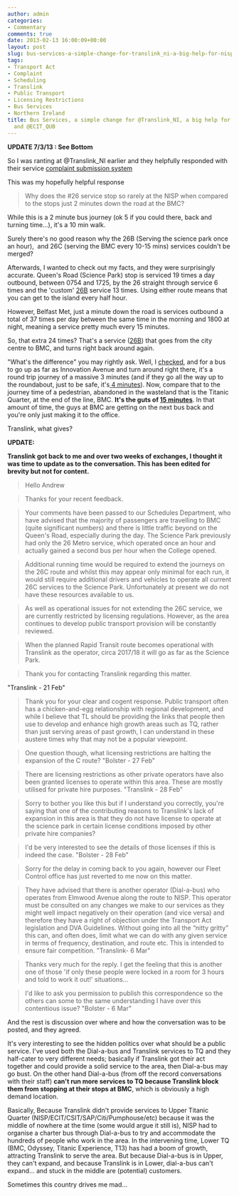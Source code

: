 ```yaml
---
author: admin
categories:
- Commentary
comments: true
date: 2013-02-13 16:00:09+00:00
layout: post
slug: bus-services-a-simple-change-for-translink_ni-a-big-help-for-nisp_connect-and-ecit_qub
tags:
- Transport Act
- Complaint
- Scheduling
- Translink
- Public Transport
- Licensing Restrictions
- Bus Services
- Northern Ireland
title: Bus Services, a simple change for @Translink_NI, a big help for @NISP_Connect
  and @ECIT_QUB
---
```



**UPDATE 7/3/13 : See Bottom**

So I was ranting at @Translink\_NI earlier and they helpfully responded with their service [complaint submission system](http://www.translink.co.uk/Contact/)

This was my hopefully helpful response

> Why does the #26 service stop so rarely at the NISP when compared to the stops just 2 minutes down the road at the BMC?

While this is a 2 minute bus journey (ok 5 if you could there, back and turning time...), it's a 10 min walk.

Surely there's no good reason why the 26B (Serving the science park once an hour),  and 26C (serving the BMC every 10-15 mins) services couldn't be merged?

Afterwards, I wanted to check out my facts, and they were surprisingly accurate. Queen's Road (Science Park) stop is serviced 19 times a day outbound, between 0754 and 1725, by the 26 straight through service 6 times and the 'custom' [26B](http://www.translink.co.uk/Documents/timetables/Metro%20Winter%202012/Metro%20PDFs/metro26.pdf) service 13 times. Using either route means that you can get to the island every half hour.

However, Belfast Met, just a minute down the road is services outbound a total of 37 times per day between the same time in the morning and 1800 at night, meaning a service pretty much every 15 minutes.

So, that extra 24 times? That's a service ([26B](http://www.translink.co.uk/Documents/timetables/Metro%20Winter%202012/Metro%20PDFs/metro26.pdf)) that goes from the city centre to BMC, and turns right back around again.

"What's the difference" you may rightly ask. Well, I [checked](https://maps.google.co.uk/maps?saddr=BMC+Titanic&daddr=Queens+Rd+to:BMC+Titanic&hl=en&ll=54.60987,-5.905302&spn=0.011905,0.033023&sll=54.609991,-5.905272&sspn=0.011905,0.033023&geocode=FR45QQMdrtCl_yFsYr9jzfur9ylL-zAcWAhhSDFsYr9jzfur9w%3BFU9WQQMdyPil_w%3BFR45QQMdrtCl_yFsYr9jzfur9ylL-zAcWAhhSDFsYr9jzfur9w&t=h&mra=ls&z=16), and for a bus to go up as far as Innovation Avenue and turn around right there, it's a round trip journey of a massive 3 minutes (and if they go all the way up to the roundabout, just to be safe, it's[ 4 minutes](https://maps.google.co.uk/maps?saddr=BMC+Titanic&daddr=Queens+Rd+to:BMC+Titanic&hl=en&sll=54.613796,-5.896676&sspn=0.011904,0.033023&geocode=FR45QQMdrtCl_yFsYr9jzfur9ylL-zAcWAhhSDFsYr9jzfur9w%3BFbNiQQMdWwym_w%3BFR45QQMdrtCl_yFsYr9jzfur9ylL-zAcWAhhSDFsYr9jzfur9w&t=h&mra=dme&mrsp=1&sz=16&z=16)). Now, compare that to the journey time of a pedestrian, abandoned in the wasteland that is the Titanic Quarter, at the end of the line, BMC. **It's the guts of [15 minutes](https://maps.google.co.uk/maps?saddr=Queens+Rd&daddr=Queens+Rd&hl=en&sll=54.609895,-5.90528&sspn=0.011905,0.033023&geocode=FS45QQMd-c-l_w%3BFXxWQQMdB_ml_w&t=h&dirflg=w&mra=dme&mrsp=1&sz=16&z=16)**. In that amount of time, the guys at BMC are getting on the next bus back and you're only just making it to the office.

Translink, what gives?

**UPDATE:**

**Translink got back to me and over two weeks of exchanges, I thought it was time to update as to the conversation. This has been edited for brevity but not for content.**

> Hello Andrew

> Thanks for your recent feedback.

> Your comments have been passed to our Schedules Department, who have advised that the majority of passengers are travelling to BMC (quite significant numbers) and there is little traffic beyond on the Queen's Road, especially during the day. The Science Park previously had only the 26 Metro service, which operated once an hour and actually gained a second bus per hour when the College opened.

> Additional running time would be required to extend the journeys on the 26C route and whilst this may appear only minimal for each run, it would still require additional drivers and vehicles to operate all current 26C services to the Science Park. Unfortunately at present we do not have these resources available to us.

> As well as operational issues for not extending the 26C service, we are currently restricted by licensing regulations. However, as the area continues to develop public transport provision will be constantly reviewed.

> When the planned Rapid Transit route becomes operational with Translink as the operator, circa 2017/18 it will go as far as the Science Park.

> Thank you for contacting Translink regarding this matter.

"Translink - 21 Feb"

> Thank you for your clear and cogent response. Public transport often has a chicken-and-egg relationship with regional development, and while I believe that TL should be providing the links that people then use to develop and enhance high growth areas such as TQ, rather than just serving areas of past growth, I can understand in these austere times why that may not be a popular viewpoint.

> One question though, what licensing restrictions are halting the expansion of the C route?
"Bolster - 27 Feb"

> There are licensing restrictions as other private operators have also been granted licenses to operate within this area. These are mostly utilised for private hire purposes.
"Translink - 28 Feb"

> Sorry to bother you like this but if I understand you correctly, you're saying that one of the contributing reasons to Translink's lack of expansion in this area is that they do not have license to operate at the science park in certain license conditions imposed by other private hire companies?

> I'd be very interested to see the details of those licenses if this is indeed the case.
"Bolster - 28 Feb"

> Sorry for the delay in coming back to you again, however our Fleet Control office has just reverted to me now on this matter.

> They have advised that there is another operator (Dial-a-bus) who operates from Elmwood Avenue along the route to NISP. This operator must be consulted on any changes we make to our services as they might well impact negatively on their operation (and vice versa) and therefore they have a right of objection under the Transport Act legislation and DVA Guidelines. Without going into all the “nitty gritty” this can, and often does, limit what we can do with any given service in terms of frequency, destination, and route etc. This is intended to ensure fair competition.
"Translink- 6 Mar"

> Thanks very much for the reply. I get the feeling that this is another one of those 'if only these people were locked in a room for 3 hours and told to work it out!' situations...

> I'd like to ask you permission to publish this correspondence so the others can some to the same understanding I have over this contentious issue?
"Bolster - 6 Mar"

And the rest is discussion over where and how the conversation was to be posted, and they agreed.

It's very interesting to see the hidden politics over what should be a public service. I've used both the Dial-a-bus and Translink services to TQ and they half-cater to very different needs; basically if Translink got their act together and could provide a solid service to the area, then Dial-a-bus may go bust. On the other hand Dial-a-bus (from off the record conversations with their staff) **can't run more services to TQ because Translink block them from stopping at their stops at BMC**, which is obviously a high demand location.

Basically, Because Translink didn't provide services to Upper Titanic Quarter (NISP/ECIT/CSIT/SAP/Citi/Pumphouse/etc) because it was the middle of nowhere at the time (some would argue it still is), NISP had to organise a charter bus through Dial-a-bus to try and accommodate the hundreds of people who work in the area. In the intervening time, Lower TQ (BMC, Odyssey, Titanic Experience, T13) has had a boom of growth, attracting Translink to serve the area. But because Dial-a-bus is in Upper, they can't expand, and because Translink is in Lower, dial-a-bus can't expand... and stuck in the middle are (potential) customers.

Sometimes this country drives me mad...
